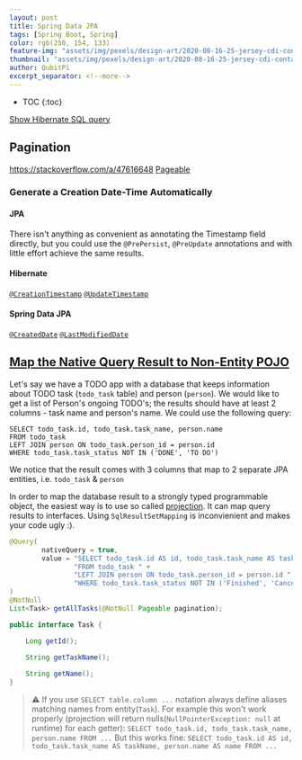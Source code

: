```yaml
---
layout: post
title: Spring Data JPA
tags: [Spring Boot, Spring]
color: rgb(250, 154, 133)
feature-img: "assets/img/pexels/design-art/2020-08-16-25-jersey-cdi-container-agnostic-support/cover.png"
thumbnail: "assets/img/pexels/design-art/2020-08-16-25-jersey-cdi-container-agnostic-support/cover.png"
author: QubitPi
excerpt_separator: <!--more-->
---
```


<!--more-->

* TOC
{:toc}

[Show Hibernate SQL query](https://mkyong.com/spring-boot/spring-boot-show-hibernate-sql-query/?__cf_chl_captcha_tk__=651ebbda874cdc687791cc51d8c9a255e78cbcf2-1606966482-0-ARO__MuYuZ7N6tiqlvRANDFD9F2xSEhUjEegpQTvLdBgAv7XHnOBR_RdygL79lB6zNxDrftmAqlEF4GQybvma1BlaZTi5EZGzet4AMsb-TMVuOAtjaUVe0gZvkDb0tX9SMwMHmf6XGC9fGF8iknOTGyPk2IIHKtfVYQ160maHOwHSz3WJ1iSXXJwisHfi6vzhfHEga_Ys84NqOhql9iXpZ11mKpSFeQmEn7bkbR3ZjeeaNMfjECQjTqw-SzAMWZC_lBvEq7A3lKR9fwj-67K1nXiXt-tz3ST_mZIQwwrfgHi412mKFeKTBYevGf1aOW1J15EfZJICKpLIw77SLlY0mbnLA3WYmdclDFEHolpd-kjrA5Xfx8E5eayOBcfUbBWIq5kF-VNddpNnzweisr_E50q9THAL4t7MNQc9maHSch3PVb5ZxYbgkMcnuQ7QnAjGDBPspc7urGXgfN6ExCIrhhJKm-8z9OKEkf8xN-9Q5tOnApDi9N7rVnaIXQUS18udEUEOj_tlnMg87OcG6_R2XRwZlbsvYJNfW7VwjrGcGs4FcsDQOtrSqPh-wsEUOG9QQ0BGQ2OjdZvBqzKIQDIAIiqCFXBphUfgOOqtayhzxeMyFEehYRciYN-t-5DI-cqT7pr6WpJxsM-LcAxzmjHd_I)

## Pagination

https://stackoverflow.com/a/47616648
[Pageable](https://www.logicbig.com/tutorials/spring-framework/spring-data/web-support-with-pageable-argument-resolver.html)

### Generate a Creation Date-Time Automatically

#### JPA

There isn't anything as convenient as annotating the Timestamp field directly, but you could use the `@PrePersist`,
`@PreUpdate` annotations and with little effort achieve the same results.

#### Hibernate

[`@CreationTimestamp`](http://docs.jboss.org/hibernate/orm/current/userguide/html_single/Hibernate_User_Guide.html#mapping-generated-CreationTimestamp)
[`@UpdateTimestamp`](http://docs.jboss.org/hibernate/orm/current/userguide/html_single/Hibernate_User_Guide.html#mapping-generated-UpdateTimestamp)

#### Spring Data JPA

[`@CreatedDate`](https://docs.spring.io/spring-data/jpa/docs/current/reference/html/#auditing.annotations)
[`@LastModifiedDate`](https://docs.spring.io/spring-data/jpa/docs/current/reference/html/#auditing.annotations)

## [Map the Native Query Result to Non-Entity POJO](https://stackoverflow.com/a/48296588)

Let's say we have a TODO app with a database that keeps information about TODO task (`todo_task` table) and person
(`person`). We would like to get a list of Person's ongoing TODO's; the results should have at least 2 columns - task
name and person's name. We could use the following query:

```
SELECT todo_task.id, todo_task.task_name, person.name
FROM todo_task
LEFT JOIN person ON todo_task.person_id = person.id
WHERE todo_task.task_status NOT IN ('DONE', 'TO DO')
```

We notice that the result comes with 3 columns that map to 2 separate JPA entities, i.e. `todo_task` & `person`

In order to map the database result to a strongly typed programmable object, the easiest way is to use so called
[projection](https://docs.spring.io/spring-data/jpa/docs/current/reference/html/#projections). It can map query results
to interfaces. Using `SqlResultSetMapping` is inconvienient and makes your code ugly :).

```java
@Query(
        nativeQuery = true,
        value = "SELECT todo_task.id AS id, todo_task.task_name AS taskName, person.name AS name " +
                "FROM todo_task " +
                "LEFT JOIN person ON todo_task.person_id = person.id " +
                "WHERE todo_task.task_status NOT IN ('Finished', 'Canceled')"
)
@NotNull
List<Task> getAllTasks(@NotNull Pageable pagination);
```

```java
public interface Task {

    Long getId();

    String getTaskName();
    
    String getName();
}
```

> ⚠️ If you use `SELECT table.column ...` notation always define aliases matching names from entity(`Task`). For example
> this won't work properly (projection will return nulls(`NullPointerException: null` at runtime) for each getter):
> `SELECT todo_task.id, todo_task.task_name, person.name FROM ...` But this works fine:
> `SELECT todo_task.id AS id, todo_task.task_name AS taskName, person.name AS name FROM ...`
